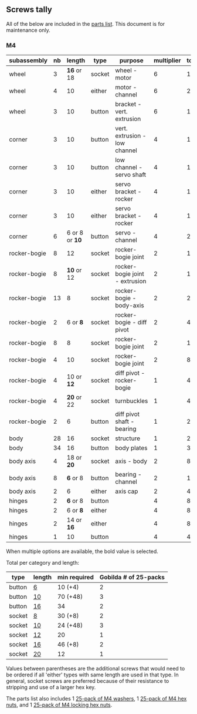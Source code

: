 ## Screws tally

All of the below are included in the [parts list](parts_list/README.md). This document is for maintenance only.

### M4

| subassembly  | nb  | length           | type   | purpose                        | multiplier | total |
| ------------ | --- | ---------------- | ------ | ------------------------------ | ---------- | ----- |
| wheel        | 3   | **16** or 18     | socket | wheel - motor                  | 6          | 18    |
| wheel        | 4   | 10               | either | motor - channel                | 6          | 24    |
| wheel        | 3   | 10               | button | bracket - vert. extrusion      | 6          | 18    |
| corner       | 3   | 10               | button | vert. extrusion - low channel  | 4          | 12    |
| corner       | 3   | 10               | button | low channel - servo shaft      | 4          | 12    |
| corner       | 3   | 10               | either | servo bracket - rocker         | 4          | 12    |
| corner       | 3   | 10               | either | servo bracket - rocker         | 4          | 12    |
| corner       | 6   | 6 or 8 or **10** | button | servo - channel                | 4          | 24    |
| rocker-bogie | 8   | 12               | socket | rocker-bogie joint             | 2          | 16    |
| rocker-bogie | 8   | **10** or 12     | socket | rocker-bogie joint - extrusion | 2          | 16    |
| rocker-bogie | 13  | 8                | socket | rocker-bogie - body-axis       | 2          | 26    |
| rocker-bogie | 2   | 6 or **8**       | socket | rocker-bogie - diff pivot      | 2          | 4     |
| rocker-bogie | 8   | 8                | socket | rocker-bogie joint             | 2          | 16    |
| rocker-bogie | 4   | 10               | socket | rocker-bogie joint             | 2          | 8     |
| rocker-bogie | 4   | 10 or **12**     | socket | diff pivot - rocker-bogie      | 1          | 4     |
| rocker-bogie | 4   | **20** or 22     | socket | turnbuckles                    | 1          | 4     |
| rocker-bogie | 2   | 6                | button | diff pivot shaft - bearing     | 1          | 2     |
| body         | 28  | 16               | socket | structure                      | 1          | 28    |
| body         | 34  | 16               | button | body plates                    | 1          | 34    |
| body axis    | 4   | 18 or **20**     | socket | axis - body                    | 2          | 8     |
| body axis    | 8   | **6** or 8       | button | bearing - channel              | 2          | 16    |
| body axis    | 2   | 6                | either | axis cap                       | 2          | 4     |
| hinges       | 2   | **6** or 8       | button |                                | 4          | 8     |
| hinges       | 2   | 6 or **8**       | either |                                | 4          | 8     |
| hinges       | 2   | 14 or **16**     | either |                                | 4          | 8     |
| hinges       | 1   | 10               | button |                                | 4          | 4     |

When multiple options are available, the bold value is selected.

Total per category and length:

| type   | length                                                                                                        | min required | Gobilda # of 25-packs |
| ------ | ------------------------------------------------------------------------------------------------------------- | ------------ | --------------------- |
| button | [6](https://www.gobilda.com/2802-series-zinc-plated-steel-button-head-screw-m4-x-0-7mm-6mm-length-25-pack/)   | 10 (+4)      | 2                     |
| button | [10](https://www.gobilda.com/2802-series-zinc-plated-steel-button-head-screw-m4-x-0-7mm-10mm-length-25-pack/) | 70 (+48)     | 3                     |
| button | [16](https://www.gobilda.com/2802-series-zinc-plated-steel-button-head-screw-m4-x-0-7mm-16mm-length-25-pack/) | 34           | 2                     |
| socket | [8](https://www.gobilda.com/2800-series-zinc-plated-steel-socket-head-screw-m4-x-0-7mm-8mm-length-25-pack/)   | 30 (+8)      | 2                     |
| socket | [10](https://www.gobilda.com/2800-series-zinc-plated-steel-socket-head-screw-m4-x-0-7mm-10mm-length-25-pack/) | 24 (+48)     | 3                     |
| socket | [12](https://www.gobilda.com/2800-series-zinc-plated-steel-socket-head-screw-m4-x-0-7mm-12mm-length-25-pack/) | 20           | 1                     |
| socket | [16](https://www.gobilda.com/2800-series-zinc-plated-steel-socket-head-screw-m4-x-0-7mm-16mm-length-25-pack/) | 46 (+8)      | 2                     |
| socket | [20](https://www.gobilda.com/2800-series-zinc-plated-steel-socket-head-screw-m4-x-0-7mm-20mm-length-25-pack/) | 12           | 1                     |

Values between parentheses are the additional screws that would need to be ordered if all 'either' types with same length are used in that type. In general, socket screws are preferred because of their resistance to stripping and use of a larger hex key.

The parts list also includes 1 [25-pack of M4 washers](https://www.gobilda.com/2801-series-zinc-plated-steel-washer-4mm-id-x-8mm-od-25-pack/), 1 [25-pack of M4 hex nuts](https://www.gobilda.com/2811-series-zinc-plated-steel-hex-nut-m4-x-0-7mm-7mm-hex-25-pack/), and 1 [25-pack of M4 locking hex nuts](https://www.gobilda.com/2812-series-zinc-plated-steel-nylon-insert-locknut-m4-x-0-7mm-7mm-hex-25-pack/).
